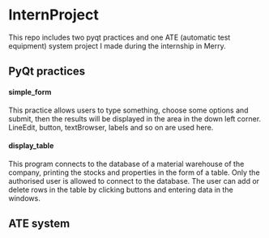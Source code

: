 # InternProject
This repo includes two pyqt practices and one ATE (automatic test equipment) system project I made during the internship in Merry.

## PyQt practices
#### simple_form
This practice allows users to type something, choose some options and submit, then the results will be displayed in the area in the down left corner. LineEdit, button, textBrowser, labels and so on are used here.

#### display_table
This program connects to the database of a material warehouse of the company, printing the stocks and properties in the form of a table. Only the authorised user is allowed to connect to the database. The user can add or delete rows in the table by clicking buttons and entering data in the windows.

## ATE system
